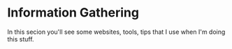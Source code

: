 # Information Gathering
In this secion you'll see some websites, tools, tips that I use when I'm doing this stuff.
